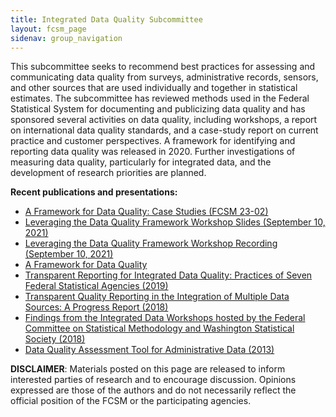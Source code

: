 ```yaml
---
title: Integrated Data Quality Subcommittee
layout: fcsm_page
sidenav: group_navigation
---
```

<p>This subcommittee seeks to recommend best practices for assessing and communicating data quality from surveys, administrative records, sensors, and other sources that are used individually and together in statistical estimates. The subcommittee has reviewed methods used in the Federal Statistical System for documenting and publicizing data quality and has sponsored several activities on data quality, including workshops, a report on international data quality standards, and a case-study report on current practice and customer perspectives. A framework for identifying and reporting data quality was released in 2020. Further investigations of measuring data quality, particularly for integrated data, and the development of research priorities are planned.</p>

<p><strong>Recent publications and presentations:</strong></p>

<ul>
	<li><a href="{{ site.baseurl }}/assets/files/docs/FCSM.23.02_DQ_case_studies_FINAL.pdf">A Framework for Data Quality: Case Studies (FCSM 23-02)</a></li>
	<li><a href="{{ site.baseurl }}/assets/files/docs/2021-09-10_Leveraging_the_Data_Quality_Framework_Workshop_Slides.pdf">Leveraging the Data Quality Framework Workshop Slides (September 10, 2021)</a></li>
	<li><a href="{{ site.baseurl }}/assets/files/audio/Data_Quality_Framework.m4v">Leveraging the Data Quality Framework Workshop Recording (September 10, 2021)</a></li>
	<li><a href="{{ site.baseurl }}/assets/files/docs/FCSM.20.04_A_Framework_for_Data_Quality.pdf" target="_blank">A Framework for Data Quality</a></li>
	<li><a href="{{ site.baseurl }}/assets/files/docs/Transparent_Reporting_FCSM_19_01_092719.pdf" target="_blank">Transparent Reporting for Integrated Data Quality: Practices of Seven Federal Statistical Agencies (2019)</a></li>
	<li><a href="{{ site.baseurl }}/assets/files/docs/Quality_Integrated_Data.pdf" target="_blank">Transparent Quality Reporting in the Integration of Multiple Data Sources: A Progress Report (2018)</a></li>
	<li><a href="{{ site.baseurl }}/assets/files/docs/Workshop_Summary.pdf" target="_blank">Findings from the Integrated Data Workshops hosted by the Federal Committee on Statistical Methodology and Washington Statistical Society (2018)</a></li>
	<li><a href="{{ site.baseurl }}/assets/files/docs/DataQualityAssessmentTool.pdf" target="_blank">Data Quality Assessment Tool for Administrative Data (2013)</a></li>
</ul>    

<p><b>DISCLAIMER</b>: Materials posted on this page are released to inform interested parties of research and to encourage discussion. Opinions expressed are those of the authors and do not necessarily reflect the official position of the FCSM or the participating agencies.</p>
